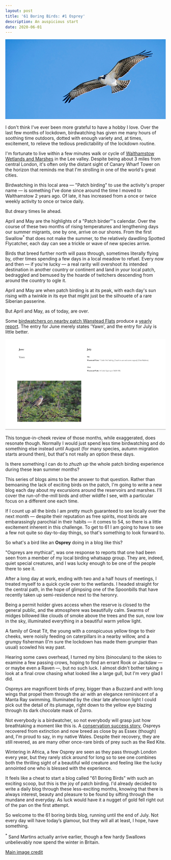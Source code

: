 ```yaml
---
layout: post
title: '61 Boring Birds: #1 Osprey'
description: An auspicious start
date: 2020-06-01
---
```


![image](/assets/img/osprey.png)

I don't think I've ever been more grateful to have a hobby I love. Over the last few months of lockdown, birdwatching has given me many hours of soothing time outdoors, dotted with enough variety and, at times, excitement, to relieve the tedious predictability of the lockdown routine. 

I'm fortunate to live within a few minutes walk or cycle of [Walthamstow Wetlands and Marshes](http://walthamstowbirders.blogspot.com/p/the-patch.html) in the Lee valley. Despite being about 3 miles from central London, it's often only the distant sight of Canary Wharf Tower on the horizon that reminds me that I'm strolling in one of the world's great cities.

Birdwatching in this local area &mdash; "Patch birding" to use the activity's proper name &mdash; is something I've done since around the time I moved to Walthamstow 2 years ago. Of late, it has increased from a once or twice weekly activity to once or twice daily. 

But dreary times lie ahead. 

April and May are the highlights of a "Patch birder"'s calendar. Over the course of these two months of rising temperatures and lengthening days our summer migrants, one by one, arrive on our shores. From the first Swallow<sup>*</sup> that does not make the summer, to the relatively dawdling Spotted Flycatcher, each day can see a trickle or wave of new species arrive. 

Birds that breed further north will pass through, sometimes literally flying by, other times spending a few days in a local meadow to refuel. Every now and then &mdash; if you're lucky &mdash; a real rarity will overshoot its intended destination in another country or continent and land in _your_ local patch, bedraggled and bemused by the hoarde of twitchers descending from around the country to ogle it.

April and May are when patch birding is at its peak, with each day's sun rising with a twinkle in its eye that might just be the silhouete of a rare Siberian passerine.

But April and May, as of today, are over.

Some [birdwatchers on nearby patch Wanstead Flats](http://www.wansteadbirder.com/) produce a [yearly report](https://drive.google.com/file/d/1zve7doXUBoWcR1WM808Re51_8xFRdaN4/view). The entry for June merely states 'Yawn', and the entry for July is little better.

![image](/assets/img/wanstead-report.png)

This tongue-in-cheek review of those months, while exaggerated, does resonate though. Normally I would just spend less time birdwatching and do something else instead until August (for many species, autumn migration starts around then), but that's not really an option these days.

Is there something I can do to <em>zhuzh up</em> the whole patch birding experience during these lean summer months?

This series of blogs aims to be the answer to that question. Rather than bemoaning the lack of exciting birds on the patch, I'm going to write a new blog each day about my excursions around the reservoirs and marshes. I'll cover the run-of-the-mill birds and other wildlfe I see, with a particular focus on a different one each time.

If I count up all the birds I am pretty much guaranteed to see locally over the next month &mdash; despite their reputation as free spirits, most birds are embarassingly parochial in their habits &mdash;  it comes to 54, so there is a little excitement inherent in this challenge. To get to 61 I am going to have to see a few not quite so day-to-day things, so that's something to look forward to.

So what's a bird like an <strong>Osprey</strong> doing in a blog like this?

"Ospreys are mythical", was one response to reports that one had been seen from a member of my local birding whatsapp group. They are, indeed, quiet special creatures, and I was lucky enough to be one of the people there to see it.

After a long day at work, ending with two and a half hours of meetings, I treated myself to a quick cycle over to the wetlands. I headed straight for the central path, in the hope of glimpsing one of the Spoonbills that have recently taken up semi-residence next to the heronry. 

Being a permit holder gives access when the reserve is closed to the general public, and the atmosphere was beautifully calm. Swarms of midges billowed like clouds of smoke above the trees and the sun, now low in the sky, illuminated everything in a beautiful warm yellow light.

A family of Great Tit, the young with a conspicuous yellow tinge to their cheeks, were noisily feeding on caterpillars in a nearby willow, and a grumpy fisherman (I'm sure the lockdown has made them grumpier than usual) scowled his way past.

Hearing some caws overhead, I turned my bins (binoculars) to the skies to examine a few passing crows, hoping to find an errant Rook or Jackdaw &mdash; or maybe even a Raven &mdash;, but no such luck. I almost didn't bother taking a look at a final crow chasing what looked like a large gull, but I'm very glad I did.

Ospreys are magnificent birds of prey, bigger than a Buzzard and with long wings that propel them through the air with an elegance reminiscent of a Manta Ray swimming. Illuminated by the clear late afernoon light I could pick out the detail of its plumage, right down to the yellow eye blazing through its dark chocolate mask of Zorro.

Not everybody is a birdwatcher, so not everybody will grasp just how breathtaking a moment like this is. A [conservation success story](https://www.wildlifetrusts.org/where-see-wildlife/where-see-spring-wildlife/ospreys), Ospreys recovered from extinction and now breed as close by as Essex (though) and, I'm proud to say, in my native Wales. Despite their recovery, they are still revered, as are many other once-rare birds of prey such as the Red Kite. 

Wintering in Africa, a few Osprey are seen as they pass through London every year, but they rarely stick around for long so to see one combines both the thrilling sight of a beautiful wild creature and feeling like the lucky annointed one who is blessed with the experience.

It feels like a cheat to start a blog called "61 Boring Birds" with such an exciting scoop, but this is the joy of patch birding. I'd already decided to write a daily blog through these less-exciting months, knowing that there is always interest, beauty and pleasure to be found by sifting through the mundane and everyday. As luck would have it a nugget of gold fell right out of the pan on the first attempt.

So welcome to the 61 boring birds blog, running until the end of July. Not every day will have today’s glamour, but they will all at least, I hope, have something.

<sup>*</sup> Sand Martins actually arrive earlier, though a few hardy Swallows unbelievably now spend the winter in Britain.

[Main image credit](https://www.publicdomainpictures.net/en/view-image.php?image=227513&picture=osprey)
